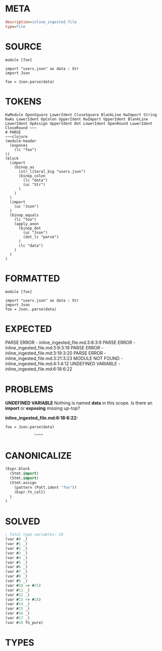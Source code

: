 # META
~~~ini
description=inline_ingested_file
type=file
~~~
# SOURCE
~~~roc
module [foo]

import "users.json" as data : Str
import Json

foo = Json.parse(data)
~~~
# TOKENS
~~~text
KwModule OpenSquare LowerIdent CloseSquare BlankLine KwImport String KwAs LowerIdent OpColon UpperIdent KwImport UpperIdent BlankLine LowerIdent OpAssign UpperIdent Dot LowerIdent OpenRound LowerIdent CloseRound ~~~
# PARSE
~~~clojure
(module-header
  (exposes
    (lc "foo")
))
(block
  (import
    (binop_as
      (str_literal_big "users.json")
      (binop_colon
        (lc "data")
        (uc "Str")
      )
    )
  )
  (import
    (uc "Json")
  )
  (binop_equals
    (lc "foo")
    (apply_anon
      (binop_dot
        (uc "Json")
        (dot_lc "parse")
      )
      (lc "data")
    )
  )
)
~~~
# FORMATTED
~~~roc
module [foo]

import "users.json" as data : Str
import Json
foo = Json..parse(data)
~~~
# EXPECTED
PARSE ERROR - inline_ingested_file.md:3:8:3:9
PARSE ERROR - inline_ingested_file.md:3:9:3:19
PARSE ERROR - inline_ingested_file.md:3:19:3:20
PARSE ERROR - inline_ingested_file.md:3:21:3:23
MODULE NOT FOUND - inline_ingested_file.md:4:1:4:12
UNDEFINED VARIABLE - inline_ingested_file.md:6:18:6:22
# PROBLEMS
**UNDEFINED VARIABLE**
Nothing is named **data** in this scope.
Is there an **import** or **exposing** missing up-top?

**inline_ingested_file.md:6:18:6:22:**
```roc
foo = Json.parse(data)
```
                 ^^^^


# CANONICALIZE
~~~clojure
(Expr.block
  (Stmt.import)
  (Stmt.import)
  (Stmt.assign
    (pattern (Patt.ident "foo"))
    (Expr.fn_call)
  )
)
~~~
# SOLVED
~~~clojure
; Total type variables: 19
(var #0 _)
(var #1 _)
(var #2 _)
(var #3 _)
(var #4 _)
(var #5 _)
(var #6 _)
(var #7 _)
(var #8 _)
(var #9 _)
(var #10 -> #15)
(var #11 _)
(var #12 _)
(var #13 -> #18)
(var #14 _)
(var #15 _)
(var #16 _)
(var #17 _)
(var #18 fn_pure)
~~~
# TYPES
~~~roc
~~~
